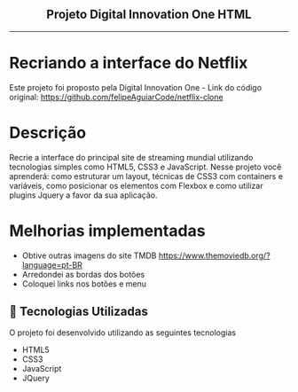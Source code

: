 <h2 align="center"> Projeto Digital Innovation One HTML </h2>

___

# Recriando a interface do Netflix
Este projeto foi proposto pela Digital Innovation One - Link do código original: https://github.com/felipeAguiarCode/netflix-clone

# Descrição
Recrie a interface do principal site de streaming mundial utilizando tecnologias simples como HTML5, CSS3 e JavaScript. 
Nesse projeto você aprenderá: como estruturar um layout, técnicas de CSS3 com containers e variáveis, como posicionar os elementos com Flexbox e como utilizar plugins Jquery a favor da sua aplicação.

# Melhorias implementadas
- Obtive outras imagens do site TMDB https://www.themoviedb.org/?language=pt-BR
- Arredondei as bordas dos botões 
- Coloquei links nos botões e menu

## :rocket: Tecnologias Utilizadas 

O projeto foi desenvolvido utilizando as seguintes tecnologias

- HTML5
- CSS3
- JavaScript
- JQuery